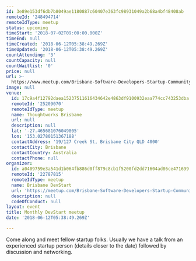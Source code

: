 ```yaml
---
id: 3e89e153df6db7b8049ae1180887c60407e363fc98931049a2b68a4bf48408ab
remoteId: '248494714'
remoteIdType: meetup
status: upcoming
timeStart: '2018-07-02T09:00:00.000Z'
timeEnd: null
timeCreated: '2018-06-12T05:38:49.269Z'
timeUpdated: '2018-06-12T05:38:49.269Z'
countAttending: '3'
countCapacity: null
countWaitlist: '0'
price: null
url: >-
  https://www.meetup.com/Brisbane-Software-Developers-Startup-Community/events/248494714/
image: null
venue:
  id: 17c9a4f12792daea15237511616434642e4863df9100932eaa774cc743253dba
  remoteId: '25209070'
  remoteIdType: meetup
  name: Thoughtworks Brisbane
  url: null
  description: null
  lat: '-27.465681076049805'
  lon: '153.02780151367188'
  contactAddress: '19/127 Creek St, Brisbane City QLD 4000'
  contactCity: Brisbane
  contactCountry: Australia
  contactPhone: null
organizer:
  id: a0409759e3a541d1b064fb886d0ff879c8cb1f5200fd2dd71604ad86ce471699
  remoteId: '22787815'
  remoteIdType: meetup
  name: Brisbane DevStart
  url: 'https://meetup.com/Brisbane-Software-Developers-Startup-Community'
  description: null
  codeOfConduct: null
layout: event
title: Monthly DevStart meetup
date: '2018-06-12T05:38:49.269Z'

---
```

<p>Come along and meet fellow startup folks. Usually we have a talk from an experienced startup person (details closer to the date) followed by discussion and networking.</p>
